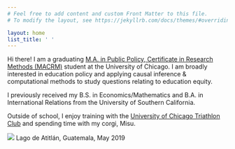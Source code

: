 ```yaml
---
# Feel free to add content and custom Front Matter to this file.
# To modify the layout, see https://jekyllrb.com/docs/themes/#overriding-theme-defaults

layout: home
list_title: ' '
---
```


Hi there! I am a graduating <a href="https://harris.uchicago.edu/academics/degrees/ma-public-policy-certificate-research-methods-macrm/program-overview" target="_blank">M.A. in Public Policy, Certificate in Research Methods (MACRM)</a> student at the University of Chicago. I am broadly interested in education policy and applying causal inference & computational methods to study questions relating to education equity.

I previously received my B.S. in Economics/Mathematics and B.A. in International Relations from the University of Southern California. <br>

Outside of school, I enjoy training with the <a href="https://www.facebook.com/UChicagoTri/" target="_blank">University of Chicago Triathlon Club</a> and spending time with my corgi, Misu.

<div class="hero">
  	<img class="feature-img" src="{{ 'assets/lagoatitlan.jpg' | relative_url }}" />
  	Lago de Atitlán, Guatemala, May 2019
</div>
